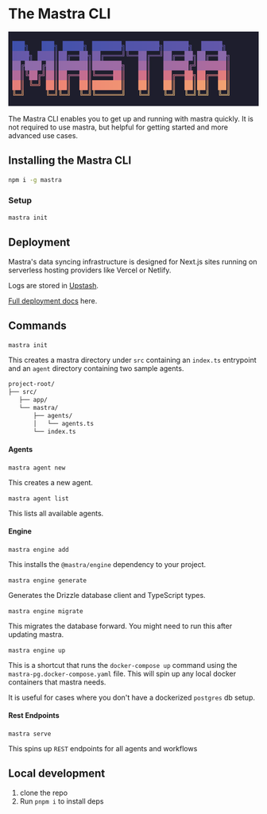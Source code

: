 # The Mastra CLI

![Mastra Cli](./mastra-cli.png)

The Mastra CLI enables you to get up and running with mastra quickly. It is not required to use mastra, but helpful for getting started and more advanced use cases.

## Installing the Mastra CLI

```bash copy
npm i -g mastra
```

### Setup

```bash
mastra init
```

## Deployment

Mastra's data syncing infrastructure is designed for Next.js sites running on serverless hosting providers like Vercel or Netlify.

Logs are stored in [Upstash](https://upstash.com/).

[Full deployment docs](./docs/mastra-config.md) here.

## Commands

`mastra init`

This creates a mastra directory under `src` containing an `index.ts` entrypoint and an `agent` directory containing two sample agents.

```text
project-root/
├── src/
   ├── app/
   └── mastra/
       ├── agents/
       │   └── agents.ts
       └── index.ts
```

#### Agents

`mastra agent new`

This creates a new agent.

`mastra agent list`

This lists all available agents.

#### Engine

`mastra engine add`

This installs the `@mastra/engine` dependency to your project.

`mastra engine generate`

Generates the Drizzle database client and TypeScript types.

`mastra engine migrate`

This migrates the database forward. You might need to run this after updating mastra.

`mastra engine up`

This is a shortcut that runs the `docker-compose up` command using the `mastra-pg.docker-compose.yaml` file. This will spin up any local docker containers that mastra needs.

It is useful for cases where you don't have a dockerized `postgres` db setup.

#### Rest Endpoints

`mastra serve`

This spins up `REST` endpoints for all agents and workflows

## Local development

1. clone the repo
2. Run `pnpm i` to install deps
